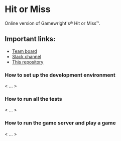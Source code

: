 # Hit or Miss

Online version of Gamewright's® Hit or Miss™.

## Important links:

- [Team board](https://github.com/orgs/codeday-hom/projects/1/views/1)
- [Slack channel](https://codedayorg.slack.com/archives/C05E9Q49J6N)
- [This repository](https://github.com/codeday-hom/hit-or-miss)

### How to set up the development environment

< ... >

### How to run all the tests

< ... >

### How to run the game server and play a game

< ... >
